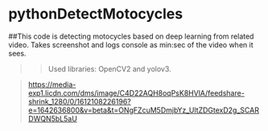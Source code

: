 # pythonDetectMotocycles
##This code is detecting motocycles based on deep learning from related video. 
Takes screenshot and logs console as min:sec of the video when it sees.
>>Used libraries: OpenCV2 and yolov3.

>https://media-exp1.licdn.com/dms/image/C4D22AQH8oqPsK8HVlA/feedshare-shrink_1280/0/1612108226196?e=1642636800&v=beta&t=ONgFZcuM5DmjbYz_UltZDGtexD2g_SCARDWQN5bL5aU

